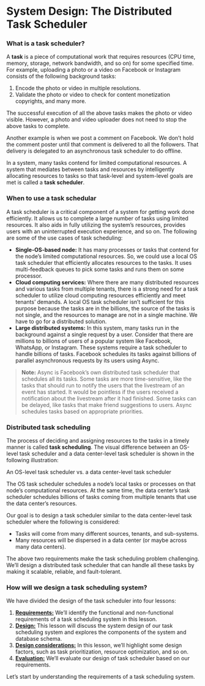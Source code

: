 # System Design: The Distributed Task Scheduler

### What is a task scheduler? <a href="#what-is-a-task-scheduler" id="what-is-a-task-scheduler"></a>

A **task** is a piece of computational work that requires resources (CPU time, memory, storage, network bandwidth, and so on) for some specified time. For example, uploading a photo or a video on Facebook or Instagram consists of the following background tasks:

1. Encode the photo or video in multiple resolutions.
2. Validate the photo or video to check for content monetization copyrights, and many more.

The successful execution of all the above tasks makes the photo or video visible. However, a photo and video uploader does not need to stop the above tasks to complete.

Another example is when we post a comment on Facebook. We don’t hold the comment poster until that comment is delivered to all the followers. That delivery is delegated to an asynchronous task scheduler to do offline.

In a system, many tasks contend for limited computational resources. A system that mediates between tasks and resources by intelligently allocating resources to tasks so that task-level and system-level goals are met is called a **task scheduler**.

### When to use a task schedular <a href="#when-to-use-a-task-schedular-0" id="when-to-use-a-task-schedular-0"></a>

A task scheduler is a critical component of a system for getting work done efficiently. It allows us to complete a large number of tasks using limited resources. It also aids in fully utilizing the system’s resources, provides users with an uninterrupted execution experience, and so on. The following are some of the use cases of task scheduling:

* **Single-OS-based node:** It has many processes or tasks that contend for the node’s limited computational resources. So, we could use a local OS task scheduler that efficiently allocates resources to the tasks. It uses multi-feedback queues to pick some tasks and runs them on some processor.
* **Cloud computing services:** Where there are many distributed resources and various tasks from multiple tenants, there is a strong need for a task scheduler to utilize cloud computing resources efficiently and meet tenants’ demands. A local OS task scheduler isn’t sufficient for this purpose because the tasks are in the billions, the source of the tasks is not single, and the resources to manage are not in a single machine. We have to go for a distributed solution.
* **Large distributed systems:** In this system, many tasks run in the background against a single request by a user. Consider that there are millions to billions of users of a popular system like Facebook, WhatsApp, or Instagram. These systems require a task scheduler to handle billions of tasks. Facebook schedules its tasks against billions of parallel asynchronous requests by its users using Async.

> **Note:** Async is Facebook’s own distributed task scheduler that schedules all its tasks. Some tasks are more time-sensitive, like the tasks that should run to notify the users that the livestream of an event has started. It would be pointless if the users received a notification about the livestream after it had finished. Some tasks can be delayed, like tasks that make friend suggestions to users. Async schedules tasks based on appropriate priorities.

### Distributed task scheduling <a href="#distributed-task-scheduling-0" id="distributed-task-scheduling-0"></a>

The process of deciding and assigning resources to the tasks in a timely manner is called **task scheduling**. The visual difference between an OS-level task scheduler and a data center-level task scheduler is shown in the following illustration:

An OS-level task scheduler vs. a data center-level task scheduler

The OS task scheduler schedules a node’s local tasks or processes on that node’s computational resources. At the same time, the data center’s task scheduler schedules billions of tasks coming from multiple tenants that use the data center’s resources.

Our goal is to design a task scheduler similar to the data center-level task scheduler where the following is considered:

* Tasks will come from many different sources, tenants, and sub-systems.
* Many resources will be dispersed in a data center (or maybe across many data centers).

The above two requirements make the task scheduling problem challenging. We’ll design a distributed task scheduler that can handle all these tasks by making it scalable, reliable, and fault-tolerant.

### How will we design a task scheduling system? <a href="#how-will-we-design-a-task-scheduling-system-0" id="how-will-we-design-a-task-scheduling-system-0"></a>

We have divided the design of the task scheduler into four lessons:

1. [**Requirements:**](https://www.educative.io/collection/page/10370001/4941429335392256/6681764793942016) We’ll identify the functional and non-functional requirements of a task scheduling system in this lesson.
2. [**Design:**](https://www.educative.io/collection/page/10370001/4941429335392256/4969977353863168) This lesson will discuss the system design of our task scheduling system and explores the components of the system and database schema.
3. [**Design considerations:**](https://www.educative.io/collection/page/10370001/4941429335392256/4856850956156928) In this lesson, we’ll highlight some design factors, such as task prioritization, resource optimization, and so on.
4. [**Evaluation:**](https://www.educative.io/collection/page/10370001/4941429335392256/5231625754902528) We’ll evaluate our design of task scheduler based on our requirements.

Let’s start by understanding the requirements of a task scheduling system.
